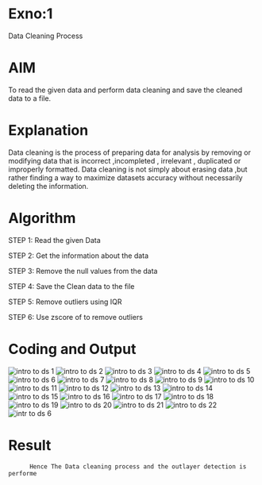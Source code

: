 # Exno:1
Data Cleaning Process

# AIM
To read the given data and perform data cleaning and save the cleaned data to a file.

# Explanation
Data cleaning is the process of preparing data for analysis by removing or modifying data that is incorrect ,incompleted , irrelevant , duplicated or improperly formatted. Data cleaning is not simply about erasing data ,but rather finding a way to maximize datasets accuracy without necessarily deleting the information.

# Algorithm
STEP 1: Read the given Data

STEP 2: Get the information about the data

STEP 3: Remove the null values from the data

STEP 4: Save the Clean data to the file

STEP 5: Remove outliers using IQR

STEP 6: Use zscore of to remove outliers

# Coding and Output
![intro to ds 1](https://github.com/Karthickraja23006120/exno1/assets/139335315/5362ad34-1b7b-4257-a72e-29a00eb6babd)
![intro to ds 2](https://github.com/Karthickraja23006120/exno1/assets/139335315/829bdc62-322a-4dff-bb18-11410d7a5d18)
![intro to ds 3](https://github.com/Karthickraja23006120/exno1/assets/139335315/d4e02ef6-2d51-4c50-955c-1717dd1e0973)
![intro to ds 4](https://github.com/Karthickraja23006120/exno1/assets/139335315/2b1330a8-6e96-44f2-84b0-aba6b99cb11c)
![intro to ds 5](https://github.com/Karthickraja23006120/exno1/assets/139335315/2089bff3-2f49-4b98-914e-5a4748681520)
![intro to ds 6](https://github.com/Karthickraja23006120/exno1/assets/139335315/f2e1f702-73b8-4cd6-bdf2-eb0c6ba07d2e)
![intro to ds 7](https://github.com/Karthickraja23006120/exno1/assets/139335315/a386953d-1e05-4c14-b8bb-873a041a0646)
![intro to ds 8](https://github.com/Karthickraja23006120/exno1/assets/139335315/4f320bfb-c515-4a36-b190-19cdae7fdbac)
![intro to ds 9](https://github.com/Karthickraja23006120/exno1/assets/139335315/b5bde568-6d7a-4c23-a060-dbf73119d23a)
![intro to ds 10](https://github.com/Karthickraja23006120/exno1/assets/139335315/8385c112-f787-4567-847b-61b33c343e8f)
![intro to ds 11](https://github.com/Karthickraja23006120/exno1/assets/139335315/402d1dff-5775-47b5-aea0-6b03f49945f6)
![intro to ds 12](https://github.com/Karthickraja23006120/exno1/assets/139335315/ef4e1c34-6b5e-470d-ab23-331d7cda6de8)
![intro to ds 13](https://github.com/Karthickraja23006120/exno1/assets/139335315/2d53fecc-d8c7-469c-a001-267ba3225e0e)
![intro to ds 14](https://github.com/Karthickraja23006120/exno1/assets/139335315/d9f85512-fdcc-4560-ac70-a29c0b8f7299)
![intro to ds 15](https://github.com/Karthickraja23006120/exno1/assets/139335315/4b546b11-e077-4749-9cd1-68c99dc9aeac)
![intro to ds 16](https://github.com/Karthickraja23006120/exno1/assets/139335315/2c7b8a36-c6de-4455-8bb3-d5ad2902ba55)
![intro to ds 17](https://github.com/Karthickraja23006120/exno1/assets/139335315/01b58e61-5fbd-4477-866f-792c97996d92)
![intro to ds 18](https://github.com/Karthickraja23006120/exno1/assets/139335315/afdd82ce-1e58-41e2-9f8d-14efd2c3b53b)
![intro to ds 19](https://github.com/Karthickraja23006120/exno1/assets/139335315/a68137f2-ba01-479c-8dc9-aedd720895d4)
![intro to ds 20](https://github.com/Karthickraja23006120/exno1/assets/139335315/bd48a15a-b63f-4ac9-b85e-afc4d5b7f436)
![intro to ds 21](https://github.com/Karthickraja23006120/exno1/assets/139335315/9c330ec4-fe6b-42b8-98f6-682d2cb54b47)
![intro to ds 22](https://github.com/Karthickraja23006120/exno1/assets/139335315/325ca5b6-2436-42e9-84aa-d3f3b5c6d5d1)
![intr to ds 6](https://github.com/Karthickraja23006120/exno1/assets/139335315/46cee33f-1ea3-410b-85c6-6b4f309a1da7)
# Result
          Hence The Data cleaning process and the outlayer detection is performe
